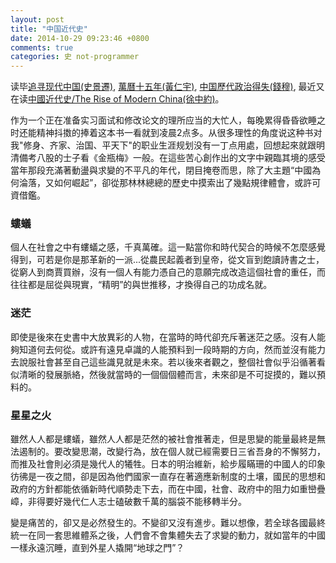 ```yaml
---
layout: post
title: "中国近代史"
date: 2014-10-29 09:23:46 +0800
comments: true
categories: 史 not-programmer
---
```


读毕[追寻现代中国(史景遷)](http://book.douban.com/subject/1283178/), [萬曆十五年(黃仁宇)](http://book.douban.com/subject/1041482/), [中国歷代政治得失(錢穆)](http://book.douban.com/subject/1003479/), 最近又在读[中國近代史/The Rise of Modern China(徐中約)](http://book.douban.com/subject/2376486/)。

<!-- more -->

作为一个正在准备实习面试和修改论文的理所应当的大忙人，每晚累得昏昏欲睡之时还能精神抖擞的捧着这本书一看就到凌晨2点多。从很多理性的角度说这种书对我"修身、齐家、治国、平天下"的职业生涯规划没有一丁点用處，回想起來就跟明清備考八股的士子看《金瓶梅》一般。在這些苦心創作出的文字中親臨其境的感受當年那段充滿著動盪與求變的不平凡的年代，閉目掩卷而思，除了大主題“中國為何淪落，又如何崛起”，卻從那林林總總的歷史中摸索出了幾點規律體會，或許可資借鑑。

### 螻蟻
個人在社會之中有螻蟻之感，千真萬確。這一點當你和時代契合的時候不怎麼感覺得到，可若是你是那革新的一派...從農民起義者到皇帝，從文盲到飽讀詩書之士，從窮人到商賈買辦，沒有一個人有能力憑自己的意願完成改造這個社會的重任，而往往都是屈從與現實，“精明”的與世推移，才換得自己的功成名就。

### 迷茫
即使是後來在史書中大放異彩的人物，在當時的時代卻充斥著迷茫之感。沒有人能夠知道何去何從。或許有遠見卓識的人能預料到一段時期的方向，然而並沒有能力去說服社會甚至自己這些識見就是未來。若以後來者觀之，整個社會似乎沿循著看似清晰的發展脈絡，然後就當時的一個個個體而言，未來卻是不可捉摸的，難以預料的。

### 星星之火
雖然人人都是螻蟻，雖然人人都是茫然的被社會推著走，但是思變的能量最終是無法遏制的。要改變思潮，改變行為，放在個人就已經需要日三省吾身的不懈努力，而推及社會則必須是幾代人的犧牲。日本的明治維新，給步履瞞珊的中國人的印象彷彿是一夜之間，卻是因為他們國家一直存在著適應新制度的土壤，國民的思想和政府的方針都能依循新時代順勢走下去，而在中國，社會、政府中的阻力如重巒疊嶂，非得要好幾代仁人志士磕破數千萬的腦袋不能移轉半分。

變是痛苦的，卻又是必然發生的。不變卻又沒有進步。難以想像，若全球各國最終統一在同一套思維體系之後，人們會不會集體失去了求變的動力，就如當年的中國一樣永遠沉睡，直到外星人撬開“地球之門”？